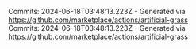 Commits: 2024-06-18T03:48:13.223Z - Generated via https://github.com/marketplace/actions/artificial-grass
<br>
Commits: 2024-06-18T03:48:13.223Z - Generated via https://github.com/marketplace/actions/artificial-grass
<br>

